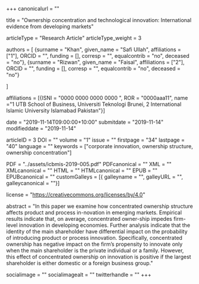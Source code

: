 +++
canonicalurl = ""

title = "Ownership concentration and technological innovation: International evidence from developing markets"

articleType = "Research Article"
articleType_weight = 3

authors = [
  {surname = "Khan",  given_name = "Safi Ullah",  affiliations = ["1"],  ORCID = "", funding = [], corresp = "", equalcontrib = "no", deceased = "no"},
  {surname = "Rizwan",  given_name = "Faisal",  affiliations = ["2"],  ORCID = "", funding = [], corresp = "", equalcontrib = "no", deceased = "no"}
  
]

affiliations = [{ISNI = "0000 0000 0000 0000 ", ROR = "0000aaa11", name ="1 UTB School of Business, Universiti Teknologi Brunei, 2 International Islamic University Islamabad Pakistan"}]


date = "2019-11-14T09:00:00+10:00"
submitdate = "2019-11-14"
modifieddate = "2019-11-14"

articleID = 3
DOI = ""
volume = "1"
issue = ""
firstpage = "34"
lastpage = "40"
language = ""
keywords = ["corporate innovation, ownership structure, ownership concentration"]


PDF = "../assets/icbmis-2019-005.pdf"
PDFcanonical = ""
XML = ""
XMLcanonical = ""
HTML = ""
HTMLcanonical = ""
EPUB = ""
EPUBcanonical = ""
customGalleys = [{ galleyname = "", galleyURL = "", galleycanonical = ""}]

license = "https://creativecommons.org/licenses/by/4.0"

abstract = "In this paper we examine how concentrated ownership structure affects product and process in-novation in emerging markets. Empirical results indicate that, on average, concentrated owner-ship impedes firm-level innovation in developing economies. Further analysis indicate that the identity of the main shareholder have differential impact on the probability of introducing product or process innovation. Specifically, concentrated ownership has negative impact on the firm’s propensity to innovate only when the main shareholder is the private individual or a family. However, this effect of concentrated ownership on innovation is positive if the largest shareholder is either domestic or a foreign business group."


socialimage = ""
socialimagealt = ""
twitterhandle = ""
+++

